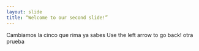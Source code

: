 ```yaml
---
layout: slide
title: “Welcome to our second slide!”
---
```

Cambiamos la cinco que rima ya sabes
Use the left arrow to go back!
otra prueba
